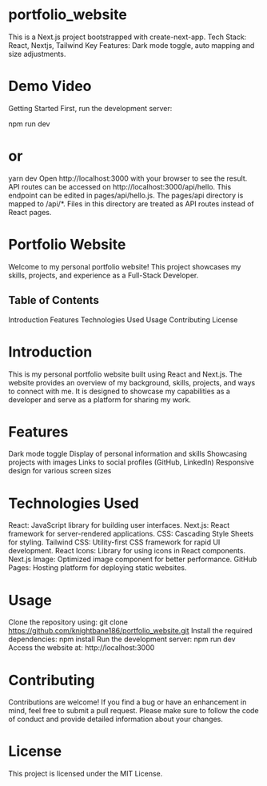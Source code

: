 # portfolio_website

This is a Next.js project bootstrapped with create-next-app. Tech Stack: React, Nextjs, Tailwind Key Features: Dark mode toggle, auto mapping and size adjustments.

# Demo Video



Getting Started First, run the development server:

npm run dev

# or

yarn dev Open http://localhost:3000 with your browser to see the result. API routes can be accessed on http://localhost:3000/api/hello. This endpoint can be edited in pages/api/hello.js. The pages/api directory is mapped to /api/*. Files in this directory are treated as API routes instead of React pages.

# Portfolio Website

Welcome to my personal portfolio website! This project showcases my skills, projects, and experience as a Full-Stack Developer.

## Table of Contents

Introduction
Features
Technologies Used
Usage
Contributing
License

# Introduction

This is my personal portfolio website built using React and Next.js. The website provides an overview of my background, skills, projects, and ways to connect with me. It is designed to showcase my capabilities as a developer and serve as a platform for sharing my work.

# Features

Dark mode toggle
Display of personal information and skills
Showcasing projects with images
Links to social profiles (GitHub, LinkedIn)
Responsive design for various screen sizes

# Technologies Used

React: JavaScript library for building user interfaces.
Next.js: React framework for server-rendered applications.
CSS: Cascading Style Sheets for styling.
Tailwind CSS: Utility-first CSS framework for rapid UI development.
React Icons: Library for using icons in React components.
Next.js Image: Optimized image component for better performance.
GitHub Pages: Hosting platform for deploying static websites.

# Usage

Clone the repository using: git clone https://github.com/knightbane186/portfolio_website.git
Install the required dependencies: npm install
Run the development server: npm run dev
Access the website at: http://localhost:3000

# Contributing

Contributions are welcome! If you find a bug or have an enhancement in mind, feel free to submit a pull request. Please make sure to follow the code of conduct and provide detailed information about your changes.

# License

This project is licensed under the MIT License.
